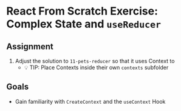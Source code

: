# React From Scratch Exercise: Complex State and `useReducer`

## Assignment

1. Adjust the solution to `11-pets-reducer` so that it uses Context to
    - 💡 TIP: Place Contexts inside their own `contexts` subfolder

## Goals

- Gain familiarity with `CreateContext` and the `useContext` Hook